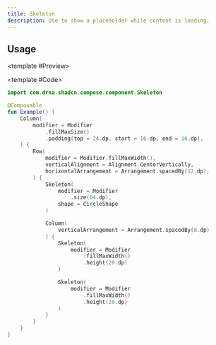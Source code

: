 ```yaml
---
title: Skeleton
description: Use to show a placeholder while content is loading.
---
```


<DocsPage 
    :title="frontmatter.title" 
    :description="frontmatter.description"
    path="views/components/Skeleton.md">

## Usage

<TabPreview>

<template #Preview>
<Preview name="skeleton" variant="default" assetExtension=".gif"/>
</template>

<template #Code>

```kotlin
import com.drna.shadcn.compose.component.Skeleton

@Composable
fun Example() {
    Column(
        modifier = Modifier
            .fillMaxSize()
            .padding(top = 24.dp, start = 16.dp, end = 16.dp),
    ) {
        Row(
            modifier = Modifier.fillMaxWidth(),
            verticalAlignment = Alignment.CenterVertically,
            horizontalArrangement = Arrangement.spacedBy(12.dp),
        ) {
            Skeleton(
                modifier = Modifier
                    .size(64.dp),
                shape = CircleShape
            )

            Column(
                verticalArrangement = Arrangement.spacedBy(8.dp)
            ) {
                Skeleton(
                    modifier = Modifier
                        .fillMaxWidth()
                        .height(20.dp)
                )

                Skeleton(
                    modifier = Modifier
                        .fillMaxWidth()
                        .height(20.dp)
                )
            }
        }
    }
}
```

</template>

</TabPreview>

</DocsPage>
